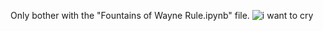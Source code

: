 Only bother with the "Fountains of Wayne Rule.ipynb" file.
![i want to cry](https://github.com/user-attachments/assets/5b623062-f5f9-4a39-9a16-15def61b8a4b)
